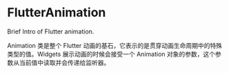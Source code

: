 # FlutterAnimation
Brief Intro of Flutter animation.

Animation 类是整个 Flutter 动画的基石，它表示的是贯穿动画生命周期中的特殊类型的值。Widgets 展示动画的时候会接受一个 Animation 对象的参数，这个参数从当前值中读取并会传递给监听器。

